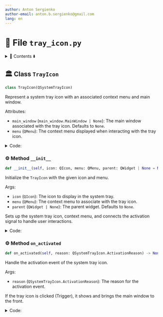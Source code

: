 ```yaml
---
author: Anton Sergienko
author-email: anton.b.sergienko@gmail.com
lang: en
---
```


# 📄 File `tray_icon.py`

<details>
<summary>📖 Contents ⬇️</summary>

## Contents

- [🏛️ Class `TrayIcon`](#%EF%B8%8F-class-trayicon)
  - [⚙️ Method `__init__`](#%EF%B8%8F-method-__init__)
  - [⚙️ Method `on_activated`](#%EF%B8%8F-method-on_activated)

</details>

## 🏛️ Class `TrayIcon`

```python
class TrayIcon(QSystemTrayIcon)
```

Represent a system tray icon with an associated context menu and main window.

Attributes:

- `main_window` (`main_window.MainWindow | None`):
  The main window associated with the tray icon. Defaults to `None`.
- `menu` (`QMenu`):
  The context menu displayed when interacting with the tray icon.

<details>
<summary>Code:</summary>

```python
class TrayIcon(QSystemTrayIcon):

    def __init__(self, icon: QIcon, menu: QMenu, parent: QWidget | None = None) -> None:
        """Initialize the `TrayIcon` with the given icon and menu.

        Args:

        - `icon` (`QIcon`):
          The icon to display in the system tray.
        - `menu` (`QMenu`):
          The context menu to associate with the tray icon.
        - `parent` (`QWidget | None`):
          The parent widget. Defaults to `None`.

        Sets up the system tray icon, context menu, and connects the activation signal
        to handle user interactions.

        """
        super().__init__(icon, parent)
        self.setContextMenu(menu)
        self.activated.connect(self.on_activated)
        self.main_window: main_window.MainWindow | None = None
        self.menu: QMenu = menu

    def on_activated(self, reason: QSystemTrayIcon.ActivationReason) -> None:
        """Handle the activation event of the system tray icon.

        Args:

        - `reason` (`QSystemTrayIcon.ActivationReason`):
          The reason for the activation event.

        If the tray icon is clicked (Trigger), it shows and brings the main window to the front.

        """
        if reason == QSystemTrayIcon.ActivationReason.Trigger:
            if self.main_window is None:
                self.main_window = main_window.MainWindow(self.menu)
            self.main_window.show()
            self.main_window.raise_()
            self.main_window.activateWindow()
```

</details>

### ⚙️ Method `__init__`

```python
def __init__(self, icon: QIcon, menu: QMenu, parent: QWidget | None = None) -> None
```

Initialize the `TrayIcon` with the given icon and menu.

Args:

- `icon` (`QIcon`):
  The icon to display in the system tray.
- `menu` (`QMenu`):
  The context menu to associate with the tray icon.
- `parent` (`QWidget | None`):
  The parent widget. Defaults to `None`.

Sets up the system tray icon, context menu, and connects the activation signal
to handle user interactions.

<details>
<summary>Code:</summary>

```python
def __init__(self, icon: QIcon, menu: QMenu, parent: QWidget | None = None) -> None:
        super().__init__(icon, parent)
        self.setContextMenu(menu)
        self.activated.connect(self.on_activated)
        self.main_window: main_window.MainWindow | None = None
        self.menu: QMenu = menu
```

</details>

### ⚙️ Method `on_activated`

```python
def on_activated(self, reason: QSystemTrayIcon.ActivationReason) -> None
```

Handle the activation event of the system tray icon.

Args:

- `reason` (`QSystemTrayIcon.ActivationReason`):
  The reason for the activation event.

If the tray icon is clicked (Trigger), it shows and brings the main window to the front.

<details>
<summary>Code:</summary>

```python
def on_activated(self, reason: QSystemTrayIcon.ActivationReason) -> None:
        if reason == QSystemTrayIcon.ActivationReason.Trigger:
            if self.main_window is None:
                self.main_window = main_window.MainWindow(self.menu)
            self.main_window.show()
            self.main_window.raise_()
            self.main_window.activateWindow()
```

</details>

